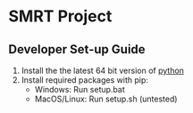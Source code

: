 # SMRT Project
## Developer Set-up Guide
1. Install the the latest 64 bit version of [python](https://www.python.org/downloads/)
2. Install required packages with pip:
	* Windows: Run setup.bat
	* MacOS/Linux: Run setup.sh (untested)
